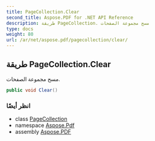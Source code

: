 ```yaml
---
title: PageCollection.Clear
second_title: Aspose.PDF for .NET API Reference
description: طريقة PageCollection. مسح مجموعة الصفحات
type: docs
weight: 80
url: /ar/net/aspose.pdf/pagecollection/clear/
---
```

## طريقة PageCollection.Clear

مسح مجموعة الصفحات.

```csharp
public void Clear()
```

### انظر أيضًا

* class [PageCollection](../)
* namespace [Aspose.Pdf](../../../aspose.pdf/)
* assembly [Aspose.PDF](../../../)